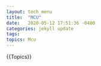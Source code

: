 ```yaml
---
layout: tech_menu
title:  "MCU"
date:   2020-05-12 17:51:36 -0400
categories: jekyll update
tags: 
topics: Mcu
---
```

{{Topics}}
